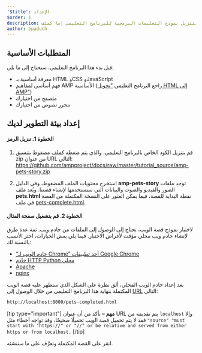 ```yaml
---
'$title': الإعداد
$order: 1
description: قم بإعداد بيئة التطوير الخاصة بك. الخطوة الأولى، قم بتنزيل الرمز. قم بتنزيل نموذج التعليمات البرمجية للبرنامج التعليمي إما كملف ZIP أو عبر git ...
author: bpaduch
---
```


## المتطلبات الأساسية

قبل بدء هذا البرنامج التعليمي، ستحتاج إلى ما يلي:

- معرفة أساسية بـ HTML وCSS وJavaScript
- فهم أساسي لمفاهيم AMP الأساسية (راجع البرنامج التعليمي ["تحويل HTML إلى AMP"](../../../../documentation/guides-and-tutorials/start/converting/index.md?format=websites))
- متصفح من اختيارك
- محرر نصوص من اختيارك

## إعداد بيئة التطوير لديك

#### الخطوة 1. تنزيل الرمز

1. قم بتنزيل الكود الخاص بالبرنامج التعليمي، والذي يتم ضغطه كملف مضغوط بتنسيق zip من عنوان URL التالي: <a href="https://github.com/ampproject/docs/raw/master/tutorial_source/amp-pets-story.zip">https://github.com/ampproject/docs/raw/master/tutorial_source/amp-pets-story.zip</a>

2. استخرج محتويات الملف المضغوط، وفي الدليل **amp-pets-story** توجد ملفات الصور والفيديو والصوت والبيانات التي سنستخدمها لإنشاء قصتنا. ويُعد ملف **pets.html** نقطة البداية للقصة، فيما يمكن العثور على النسخة المكتملة من القصة في ملف [pets-complete.html](https://github.com/ampproject/docs/blob/master/tutorial_source/amp-pets-story/pets-completed.html).

#### الخطوة 2. قم بتشغيل صفحة المثال

لاختبار نموذج قصة الويب، نحتاج إلى الوصول إلى الملفات من خادم ويب. ثمة عدة طرق لإنشاء خادم ويب محلي مؤقت لأغراض الاختبار. فيما يلي بعض الخيارات، اختر الأنسب بالنسبة لك:

- [“خادم الويب لـ Chrome” أحد تطبيقات Google Chrome](https://chrome.google.com/webstore/detail/web-server-for-chrome/ofhbbkphhbklhfoeikjpcbhemlocgigb)
- [خادم HTTP Python محلي](https://developer.mozilla.org/en-US/docs/Learn/Common_questions/set_up_a_local_testing_server#Running_a_simple_local_HTTP_server)
- [Apache](https://httpd.apache.org/docs/2.4/getting-started.html)
- [nginx](http://nginx.org/)

بعد إعداد خادم الويب المحلي، ألق نظرة على الشكل الذي ستظهر عليه قصة الويب المكتملة بنهاية هذا البرنامج التعليمي من خلال الوصول إلى <a href="http://localhost:8000/pets-completed.html">URL</a> التالي:

```html
http://localhost:8000/pets-completed.html
```

[tip type="important"] **مهم –** تأكد من أن عنوان URL يتم تقديمه من `localhost` وإلا فقد لا يتم تحميل قصة الويب تحميلًا صحيحًا، وقد تواجه أخطاء مثل `"source" "must start with "https://" or "//" or be relative and served from either https or from localhost.` [/tip]

انقر على القصة المكتملة وتعرَّف على ما سننشئه.
